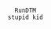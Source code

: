                                                                   RunDTM
                                                                stupid kid
